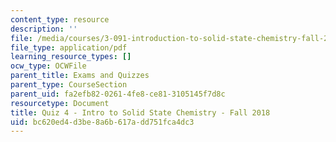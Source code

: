 ```yaml
---
content_type: resource
description: ''
file: /media/courses/3-091-introduction-to-solid-state-chemistry-fall-2018/bc620ed4d3be8a6b617add751fca4dc3_MIT3_091F18_Q04.pdf
file_type: application/pdf
learning_resource_types: []
ocw_type: OCWFile
parent_title: Exams and Quizzes
parent_type: CourseSection
parent_uid: fa2efb82-0261-4fe8-ce81-3105145f7d8c
resourcetype: Document
title: Quiz 4 - Intro to Solid State Chemistry - Fall 2018
uid: bc620ed4-d3be-8a6b-617a-dd751fca4dc3
---
```

